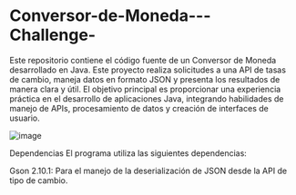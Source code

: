 # Conversor-de-Moneda---Challenge-
Este repositorio contiene el código fuente de un Conversor de Moneda desarrollado en Java. Este proyecto realiza solicitudes a una API de tasas de cambio, maneja datos en formato JSON y presenta los resultados de manera clara y útil. El objetivo principal es proporcionar una experiencia práctica en el desarrollo de aplicaciones Java, integrando habilidades de manejo de APIs, procesamiento de datos y creación de interfaces de usuario.


![image](https://github.com/Matias-V823/Conversor-de-Moneda---Challenge-/assets/66975237/1b1b779c-8d44-40be-bf0a-3b1fc236c918)


Dependencias
El programa utiliza las siguientes dependencias:

Gson 2.10.1: Para el manejo de la deserialización de JSON desde la API de tipo de cambio.
